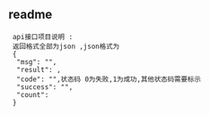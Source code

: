 ## readme
	 api接口项目说明 :
	 返回格式全部为json ,json格式为
	 {
	  "msg": "",
	  "result": ,
	  "code": "",状态码 0为失败,1为成功,其他状态码需要标示
	  "success": "",
	  "count": 
	 }		

